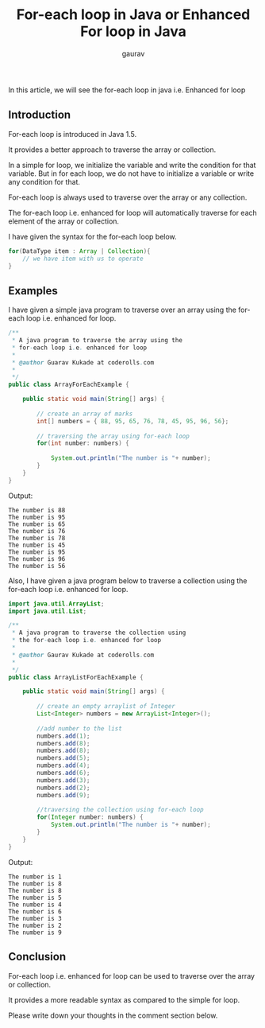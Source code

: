 ﻿---
layout: post
title: "For-each loop in Java or Enhanced For loop in Java"
author: gaurav
categories: [Java]
description: "In this article, we will see the for-each loop in java i.e. Enhanced for loop"
---
In this article, we will see the for-each loop in java i.e. Enhanced for loop

## Introduction

For-each loop is introduced in Java 1.5.

It provides a better approach to traverse the array or collection.

In a simple for loop, we initialize the variable and write the condition for that variable. But in for each loop, we do not have to initialize a variable or write any condition for that.

For-each loop is always used to traverse over the array or any collection.

The for-each loop i.e. enhanced for loop will automatically traverse for each element of the array or collection.

I have given the syntax for the for-each loop below.

```java
for(DataType item : Array | Collection){
	// we have item with us to operate
}
``` 

## Examples

I have given a simple java program to traverse over an array using the for-each loop i.e. enhanced for loop.

```java
/**
 * A java program to traverse the array using the 
 * for-each loop i.e. enhanced for loop
 * 
 * @author Guarav Kukade at coderolls.com
 *
 */
public class ArrayForEachExample {

	public static void main(String[] args) {
		
		// create an array of marks
		int[] numbers = { 88, 95, 65, 76, 78, 45, 95, 96, 56};
		
		// traversing the array using for-each loop
		for(int number: numbers) {
			
			System.out.println("The number is "+ number);
		}
	}
}
```
Output:
```
The number is 88
The number is 95
The number is 65
The number is 76
The number is 78
The number is 45
The number is 95
The number is 96
The number is 56
```


Also, I have given a java program below to traverse a collection using the for-each loop i.e. enhanced for loop.

```java
import java.util.ArrayList;
import java.util.List;

/**
 * A java program to traverse the collection using
 * the for-each loop i.e. enhanced for loop
 * 
 * @author Gaurav Kukade at coderolls.com
 *
 */
public class ArrayListForEachExample {

	public static void main(String[] args) {
		
		// create an empty arraylist of Integer
		List<Integer> numbers = new ArrayList<Integer>();
		
		//add number to the list
		numbers.add(1);
		numbers.add(8);
		numbers.add(8);
		numbers.add(5);
		numbers.add(4);
		numbers.add(6);
		numbers.add(3);
		numbers.add(2);
		numbers.add(9);
		
		//traversing the collection using for-each loop
		for(Integer number: numbers) {
			System.out.println("The number is "+ number);
		}
	}
}
```
Output:
```
The number is 1
The number is 8
The number is 8
The number is 5
The number is 4
The number is 6
The number is 3
The number is 2
The number is 9
```

## Conclusion

For-each loop i.e. enhanced for loop can be used to traverse over the array or collection.

It provides a more readable syntax as compared to the simple for loop.

Please write down your thoughts in the comment section below.
